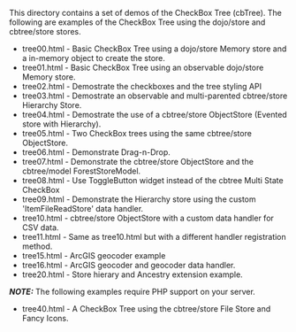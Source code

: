 This directory contains a set of demos of the CheckBox Tree (cbTree).
The following are examples of the CheckBox Tree using the dojo/store and cbtree/store
stores.

* tree00.html - Basic CheckBox Tree using a dojo/store Memory store and a in-memory object to create the store.
* tree01.html - Basic CheckBox Tree using an observable dojo/store Memory store.
* tree02.html - Demostrate the checkboxes and the tree styling API
* tree03.html - Demostrate an observable and multi-parented cbtree/store Hierarchy Store.
* tree04.html - Demostrate the use of a cbtree/store ObjectStore (Evented store with Hierarchy).
* tree05.html - Two CheckBox trees using the same cbtree/store ObjectStore.
* tree06.html - Demonstrate Drag-n-Drop.
* tree07.html - Demonstrate the cbtree/store ObjectStore and the cbtree/model ForestStoreModel.
* tree08.html - Use ToggleButton widget instead of the cbtree Multi State CheckBox
* tree09.html - Demonstrate the Hierarchy store using the custom 'ItemFileReadStore' data handler.
* tree10.html - cbtree/store ObjectStore with a custom data handler for CSV data.
* tree11.html - Same as tree10.html but with a different handler registration method.
* tree15.html - ArcGIS geocoder example
* tree16.html - ArcGIS geocoder and geocoder data handler.
* tree20.html - Store hierary and Ancestry extension example.

***NOTE:*** The following examples require PHP support on your server.

* tree40.html - A CheckBox Tree using the cbtree/store File Store and Fancy Icons.
